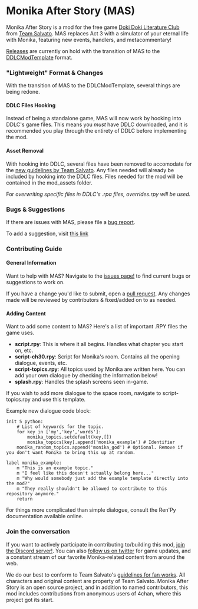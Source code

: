 # Monika After Story (MAS)
Monika After Story is a mod for the free game [Doki Doki Literature Club](https://www.ddlc.moe) from [Team Salvato](http://teamsalvato.com/). MAS replaces Act 3 with a simulator of your eternal life with Monika, featuring new events, handlers, and metacommentary!

[Releases](https://github.com/Backdash/MonikaModDev/releases) are currently on hold with the transition of MAS to the [DDLCModTemplate](https://github.com/therationalpi/DDLCModTemplate) format.

### "Lightweight" Format & Changes
With the transition of MAS to the DDLCModTemplate, several things are being redone. 

#### DDLC Files Hooking
Instead of being a standalone game, MAS will now work by hooking into DDLC's game files. This means you *must* have DDLC downloaded, and it is recommended you play through the entirety of DDLC before implementing the mod. 

#### Asset Removal
With hooking into DDLC, several files have been removed to accomodate for the [new guidelines by Team Salvato](http://teamsalvato.com/ip-guidelines/). Any files needed will already be included by hooking into the DDLC files. Files needed for the mod will be contained in the mod_assets folder. 

For *overwriting specific files in DDLC's .rpa files, overrides.rpy will be used.*

### Bugs & Suggestions
If there are issues with MAS, please file a [bug report](https://github.com/Backdash/MonikaModDev/issues).

To add a suggestion, visit [this link](https://github.com/Backdash/MonikaModDev/issues/new?labels=suggestion&body=Your%20suggestion%20goes%20here&title=%5BSuggestion%5D%20-%20)

 ### Contributing Guide
 
 #### General Information
 Want to help with MAS? Navigate to the [issues page!](https://github.com/Backdash/MonikaModDev/issues) to find current bugs or suggestions to work on.

If you have a change you'd like to submit, open a [pull request](https://github.com/Backdash/MonikaModDev/pulls). Any changes made will be reviewed by contributors & fixed/added on to as needed.

#### Adding Content
Want to add some content to MAS? Here's a list of important .RPY files the game uses.

- **script.rpy**: This is where it all begins. Handles what chapter you start on, etc.
- **script-ch30.rpy**: Script for Monika's room. Contains all the opening dialogue, events, etc.
- **script-topics.rpy**: All topics used by Monika are written here. You can add your own dialogue by checking the information below!
- **splash.rpy**: Handles the splash screens seen in-game. 

If you wish to add more dialogue to the space room, navigate to script-topics.rpy and use this template.

Example new dialogue code block:
```
init 5 python:
    # List of keywords for the topic.
    for key in ['my','key','words']:
        monika_topics.setdefault(key,[])
        monika_topics[key].append('monika_example') # Identifier
    monika_random_topics.append('monika_god') # Optional. Remove if you don't want Monika to bring this up at random.

label monika_example:
    m "This is an example topic."
    m "I feel like this doesn't actually belong here..."
    m "Why would somebody just add the example template directly into the mod?"
    m "They really shouldn't be allowed to contribute to this repository anymore."
    return
```

For things more complicated than simple dialogue, consult the Ren'Py documentation available online.

 ### Join the conversation
 If you want to actively participate in contributing to/building this mod, [join the Discord server!](https://discord.gg/7P5DnJ4). You can also [follow us on twitter](https://twitter.com/MonikaAfterMod) for game updates, and a constant stream of our favorite Monika-related content from around the web.
 
We do our best to conform to Team Salvato's [guidelines for fan works](http://teamsalvato.com/ip-guidelines/). All characters and original content are property of Team Salvato. Monika After Story is an open source project, and in addition to named contributors, this mod includes contributions from anonymous users of 4chan, where this project got its start.
